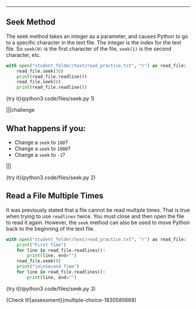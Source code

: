 ----------

## Seek Method

The seek method takes an integer as a parameter, and causes Python to go to a specific character in the text file. The integer is the index for the text file. So `seek(0)` is the first character of the file, `seek(1)` is the second character, etc.

```python
with open("student_folder/text/read_practice.txt", "r") as read_file:
    read_file.seek(30)
    print(read_file.readline())
    read_file.seek(0)
    print(read_file.readline())

```

{try it}(python3 code/files/seek.py 1)

|||challenge
## What happens if you:
* Change a `seek` to `180`?
* Change a `seek` to `1000`?
* Change a `seek` to `-1`?

|||

{try it}(python3 code/files/seek.py 2)

## Read a File Multiple Times

It was previously stated that a file cannot be read multiple times. That is true when trying to use `readlines` twice. You must close and then open the file to read it again. However, the `seek` method can also be used to move Python back to the beginning of the text file.

```python
with open("student_folder/text/read_practice.txt", "r") as read_file:
    print("First Time")
    for line in read_file.readlines():
        print(line, end="")
    read_file.seek(0)
    print("\n\nSecond Time")
    for line in read_file.readlines():
        print(line, end="")
```

{try it}(python3 code/files/seek.py 3)

{Check It!|assessment}(multiple-choice-1830585668)
